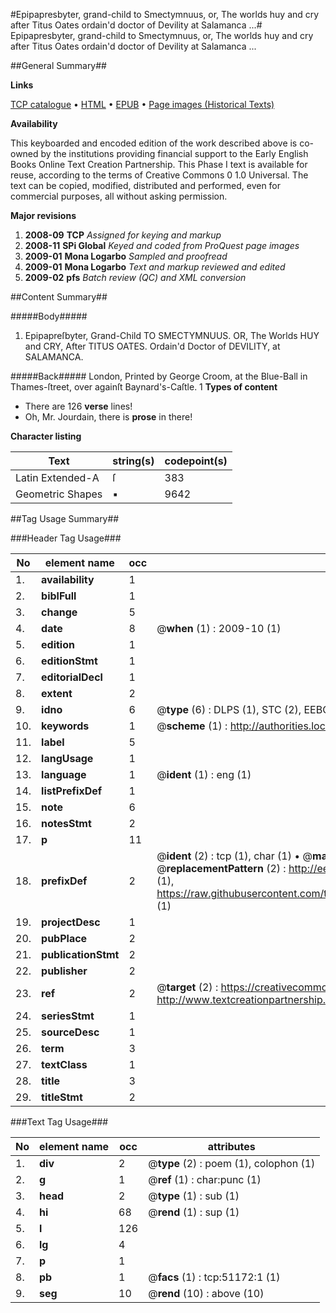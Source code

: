 #Epipapresbyter, grand-child to Smectymnuus, or, The worlds huy and cry after Titus Oates ordain'd doctor of Devility at Salamanca ...#
Epipapresbyter, grand-child to Smectymnuus, or, The worlds huy and cry after Titus Oates ordain'd doctor of Devility at Salamanca ...

##General Summary##

**Links**

[TCP catalogue](http://www.ota.ox.ac.uk/tcp/)  • 
[HTML](http://tei.it.ox.ac.uk/tcp/Texts-HTML/free/A38/A38508.html)  • 
[EPUB](http://tei.it.ox.ac.uk/tcp/Texts-EPUB/free/A38/A38508.epub) • 
[Page images (Historical Texts)](https://data.historicaltexts.jisc.ac.uk/view?pubId=eebo-11935628e&pageId=eebo-11935628e-51172-1)

**Availability**

This keyboarded and encoded edition of the
	       work described above is co-owned by the institutions
	       providing financial support to the Early English Books
	       Online Text Creation Partnership. This Phase I text is
	       available for reuse, according to the terms of Creative
	       Commons 0 1.0 Universal. The text can be copied,
	       modified, distributed and performed, even for
	       commercial purposes, all without asking permission.

**Major revisions**

1. __2008-09__ __TCP__ *Assigned for keying and markup*
1. __2008-11__ __SPi Global__ *Keyed and coded from ProQuest page images*
1. __2009-01__ __Mona Logarbo__ *Sampled and proofread*
1. __2009-01__ __Mona Logarbo__ *Text and markup reviewed and edited*
1. __2009-02__ __pfs__ *Batch review (QC) and XML conversion*

##Content Summary##

#####Body#####

1. Epipapreſbyter, Grand-Child TO SMECTYMNUUS. OR, The Worlds HUY and CRY, After TITUS OATES. Ordain'd Doctor of DEVILITY, at SALAMANCA.

#####Back#####
London, Printed by George Croom, at the Blue-Ball in Thames-ſtreet, over againſt Baynard's-Caſtle. 1
**Types of content**

  * There are 126 **verse** lines!
  * Oh, Mr. Jourdain, there is **prose** in there!

**Character listing**


|Text|string(s)|codepoint(s)|
|---|---|---|
|Latin Extended-A|ſ|383|
|Geometric Shapes|▪|9642|

##Tag Usage Summary##

###Header Tag Usage###

|No|element name|occ|attributes|
|---|---|---|---|
|1.|__availability__|1||
|2.|__biblFull__|1||
|3.|__change__|5||
|4.|__date__|8| @__when__ (1) : 2009-10 (1)|
|5.|__edition__|1||
|6.|__editionStmt__|1||
|7.|__editorialDecl__|1||
|8.|__extent__|2||
|9.|__idno__|6| @__type__ (6) : DLPS (1), STC (2), EEBO-CITATION (1), OCLC (1), VID (1)|
|10.|__keywords__|1| @__scheme__ (1) : http://authorities.loc.gov/ (1)|
|11.|__label__|5||
|12.|__langUsage__|1||
|13.|__language__|1| @__ident__ (1) : eng (1)|
|14.|__listPrefixDef__|1||
|15.|__note__|6||
|16.|__notesStmt__|2||
|17.|__p__|11||
|18.|__prefixDef__|2| @__ident__ (2) : tcp (1), char (1)  •  @__matchPattern__ (2) : ([0-9\-]+):([0-9IVX]+) (1), (.+) (1)  •  @__replacementPattern__ (2) : http://eebo.chadwyck.com/downloadtiff?vid=$1&page=$2 (1), https://raw.githubusercontent.com/textcreationpartnership/Texts/master/tcpchars.xml#$1 (1)|
|19.|__projectDesc__|1||
|20.|__pubPlace__|2||
|21.|__publicationStmt__|2||
|22.|__publisher__|2||
|23.|__ref__|2| @__target__ (2) : https://creativecommons.org/publicdomain/zero/1.0/ (1), http://www.textcreationpartnership.org/docs/. (1)|
|24.|__seriesStmt__|1||
|25.|__sourceDesc__|1||
|26.|__term__|3||
|27.|__textClass__|1||
|28.|__title__|3||
|29.|__titleStmt__|2||


###Text Tag Usage###

|No|element name|occ|attributes|
|---|---|---|---|
|1.|__div__|2| @__type__ (2) : poem (1), colophon (1)|
|2.|__g__|1| @__ref__ (1) : char:punc (1)|
|3.|__head__|2| @__type__ (1) : sub (1)|
|4.|__hi__|68| @__rend__ (1) : sup (1)|
|5.|__l__|126||
|6.|__lg__|4||
|7.|__p__|1||
|8.|__pb__|1| @__facs__ (1) : tcp:51172:1 (1)|
|9.|__seg__|10| @__rend__ (10) : above (10)|

